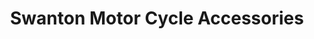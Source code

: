 ---
title: "Swanton Motor Cycle Accessories"
url: /cork/swanton-motor-cycle-accessories/
shop: motorcycle
---